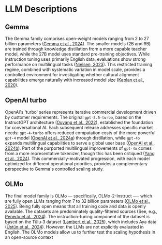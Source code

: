 # LLM Descriptions

## Gemma

The Gemma family comprises open-weight models ranging from 2 to 27 billion parameters ([Gemma et al., 2024](https://arxiv.org/abs/2408.00118)). The smaller models (2B and 9B) are trained through knowledge distillation from a more capable teacher model, while the 27B model uses standard pre-training objectives. While instruction tuning uses primarily English data, evaluations show strong performance on multilingual tasks ([Nielsen, 2023](https://aclanthology.org/2023.nodalida-1.20/)). This restricted training regime, combined with systematic variation in model scale, provides a controlled environment for investigating whether cultural alignment capabilities emerge naturally with increased model size ([Kaplan et al., 2020](https://arxiv.org/abs/2001.08361)).

## OpenAI turbo

OpenAI's 'turbo' series represents iterative commercial development driven by customer requirements. The original `gpt-3.5-turbo`, based on the InstructGPT architecture ([Ouyang et al., 2022](https://arxiv.org/abs/2203.02155)), established the foundation for conversational AI. Each subsequent release addresses specific market needs: `gpt-4-turbo` offers reduced computation costs of the more powerful `gpt-4` model ([OpenAI et al., 2024a](https://arxiv.org/abs/2303.08774)) through distillation, while `gpt-4o` expands multilingual capabilities to serve a global user base ([OpenAI et al., 2024b](https://openai.com/index/gpt-4o-system-card/)). Part of the purported multilingual improvements of `gpt-4o` comes from a more representative tokenizer, though this has been critiqued ([Yang et al., 2024](https://doi.org/10.1109/BigData62323.2024.10825615)). This commercially-motivated progression, with each model optimized for different operational priorities, provides a complementary perspective to Gemma's controlled scaling study.

## OLMo

The final model family is OLMo — specifically, OLMo-2-Instruct —- which are fully open LLMs ranging from 7 to 32 billion parameters ([OLMo et al., 2025](https://arxiv.org/abs/2502.02766)). Being fully open means that all training code and data is openly available. The datasets are predominately quality-filtered sources (See, e.g., [Penedo et al., 2024](https://dl.acm.org/doi/10.5555/3737916.3738886)). The instruction-tuning component of the dataset is based on the Tülu-3 dataset ([Lambert et al., 2025](https://arxiv.org/abs/2411.15124)), which includes Aya data ([Üstün et al., 2024](https://aclanthology.org/2024.acl-long.841/)). However, the LLMs are not explicitly evaluated in English. The OLMo models allow us to further test the scaling hypothesis in an open-source context